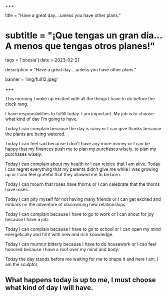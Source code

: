 +++

title = "Have a great day....unless you have other plans."
# subtitle = "¡Que tengas un gran día… A menos que tengas otros planes!"
tags = ['poesia']
date = 2023-02-21

description = "Have a great day....unless you have other plans."

banner = 'img/full12.jpeg'

+++

This morning I woke up excited
with all the things I have to do
before the clock rang.

I have responsibilities to fulfill today.
I am important.
My job is to choose what kind of day I'm going to have.

Today I can complain because the day is rainy
or I can give thanks because the plants are being watered.

Today I can feel sad because I don't have any more money
or I can be happy that my finances push me to plan my purchases wisely.
to plan my purchases wisely.

Today I can complain about my health
or I can rejoice that I am alive.
Today I can regret everything
that my parents didn't give me while I was growing up
or I can feel grateful that they allowed me to be born.

Today I can mourn that roses have thorns
or I can celebrate that the thorns have roses.

Today I can pity myself for not having many friends
or I can get excited and embark on the adventure of discovering new relationships.

Today I can complain because I have to go to work
or I can shout for joy because I have a job.

Today I can complain because I have to go to school
or I can open my mind energetically
and fill it with new and rich knowledge.

Today I can murmur bitterly because I have to do housework or I can feel honored because I have a roof over my mind and body.

Today the day stands before me waiting for me to shape it and here I am, I am the sculptor.

## What happens today is up to me, I must choose what kind of day I will have.

